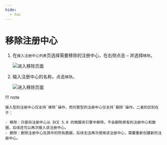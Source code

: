 ```yaml
---
hide:
  - toc
---
```


# 移除注册中心

1. 在`接入注册中心列表`页选择需要移除的注册中心，在右侧点击 `⋯` 并选择`移除`。

    ![进入移除页面](https://docs.daocloud.io/daocloud-docs-images/docs/skoala/registry/integrated/imgs/delete-1.png)

2. 输入注册中心的名称，点击`移除`。

    ![进入移除页面](https://docs.daocloud.io/daocloud-docs-images/docs/skoala/registry/integrated/imgs/delete-2.png)

!!! note

    接入型的注册中心仅支持`移除`操作，而托管型的注册中心仅支持`删除`操作。二者的区别在于：

    - 移除：只是将注册中心从 DCE 5.0 的微服务引擎中移除，不会删除原有的注册中心和数据，后续还可以再次接入该注册中心。
    - 删除：删除注册中心及其中的所有数据，后续无法再次使用该注册中心，需要重新创建新的注册中心。
